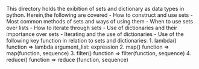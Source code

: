 This directory holds the exibition of sets and dictionary as data types in python. Herein,the following are covered
	- How to construct and use sets
	- Most common methods of sets and ways of using them
	- When to use sets over lists
	- How to iterate through sets
	- Use of dictionaries and their importance over sets
	- Iterating and the use of dictionaries
	- Use of the following key function in relation to sets and dictionaries:
		1. lambda() function => lambda argument_list: expression
		2. map() function => map(function, sequence)
		3. filter() function => filter(function, sequence)
		4. reduce() function => reduce (function, sequence)
